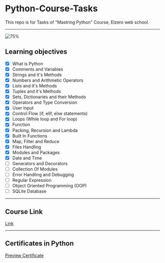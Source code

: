 # Python-Course-Tasks
This repo is for Tasks of "Mastring Python" Course, Elzero web school. 

---

![75%](https://progress-bar.dev/75/?title=Done)
<br />
## Learning objectives
- [x] What is Python
- [x] Comments and Variables
- [x] Strings and it's Methods
- [x] Numbers and Arithmetic Operators
- [x] Lists and it's Methods
- [x] Tuples and it's Methods
- [x] Sets, Dictionaries and their Methods
- [x] Operators and Type Conversion
- [x] User Input
- [x] Control Flow (if, elif, else statements)
- [x] Loops (While loop and For loop)
- [x] Function
- [x] Packing, Recursion and Lambda
- [x] Built In Functions
- [x] Map, Filter and Reduce
- [x] Files Handling
- [x] Modules and Packages
- [x] Date and Time
- [ ] Generators and Decorators
- [ ] Collection Of Modules
- [ ] Error Handling and Debugging
- [ ] Regular Expression
- [ ] Object Oriented Programming (OOP)
- [ ] SQLite Database

---

## Course Link
[Link](https://www.youtube.com/playlist?list=PLDoPjvoNmBAyE_gei5d18qkfIe-Z8mocs)

---

## Certificates in Python
[Preview Certificate](https://bit.ly/3Hx6GQJ)
